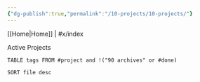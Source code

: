 ```yaml
---
{"dg-publish":true,"permalink":"/10-projects/10-projects/"}
---
```


[[Home\|Home]] | #x/index

Active Projects
``` dataview
TABLE tags FROM #project and !("90 archives" or #done)

SORT file desc

```
